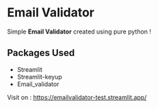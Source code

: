 # Email Validator 

Simple **Email Validator** created using pure python !

## Packages Used 
- Streamlit
- Streamlit-keyup
- Email_validator

Visit on : https://emailvalidator-test.streamlit.app/
